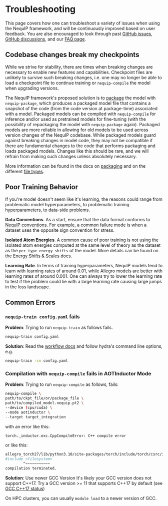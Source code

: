 # Troubleshooting

This page covers how one can troubleshoot a variety of issues when using the NequIP framework, and will be continuously improved based on user feedback.
You are also encouraged to look through past [GitHub issues](https://github.com/mir-group/nequip/issues), [GitHub discussions](https://github.com/mir-group/nequip/discussions), and our [FAQ page](faq.md).


## Codebase changes break my checkpoints

While we strive for stability, there are times when breaking changes are necessary to enable new features and capabilities.
Checkpoint files are unlikely to survive such breaking changes, i.e. one may no longer be able to load a checkpoint file to continue training or `nequip-compile` the model when upgrading versions.

The NequIP framework's proposed solution is to [package](../getting-started/workflow.md#packaging) the model with `nequip-package`, which produces a packaged model file that contains a snapshot of the code (from the code version at package-time) associated with a model.
Packaged models can be compiled with `nequip-compile` for inference and/or used as pretrained models for fine-tuning (with the possibility of repackaging the model with `nequip-package` again).
Packaged models are more reliable in allowing for old models to be used across version changes of the NequIP codebase.
While packaged models guard against breaking changes in model code, they may not be compatible if there are fundamental changes to the code that performs packaging and loads packaged models.
Changes like this should be rare, and we will refrain from making such changes unless absolutely necessary.

More information can be found in the docs on [packaging](../getting-started/workflow.md#packaging) and on the different [file types](../getting-started/files.md).

## Poor Training Behavior

If you're model doesn't seem like it's learning, the reasons could range from problematic model hyperparameters, to problematic training hyperparameters, to data-side problems.

**Data Conventions**. As a start, ensure that the data format conforms to [NequIP conventions](conventions.md). For example, a common failure mode is when a dataset uses the opposite sign convention for stress.

**Isolated Atom Energies**. A common cause of poor training is not using the isolated atom energies computed at the same level of theory as the dataset as the `per_type_energy_shifts` of the model. More details can be found on the [Energy Shifts & Scales](../configuration/model.md#energy-shifts--scales) docs.

**Learning Rate**. In terms of training hyperparameters, NequIP models tend to learn with learning rates of around 0.01, while Allegro models are better with learning rates of around 0.001.
One can always try to lower the learning rate to test if the problem could lie with a large learning rate causing large jumps in the loss landscape.


## Common Errors

### `nequip-train config.yaml` fails

  **Problem**: Trying to run `nequip-train` as follows fails.
```bash
nequip-train config.yaml
```
  **Solution**: Read the [workflow docs](../getting-started/workflow.md) and follow hydra's command line options, e.g.
```bash
nequip-train -cn config.yaml
```

### Compilation with `nequip-compile` fails in AOTInductor Mode

  **Problem**: Trying to run `nequip-compile` as follows, fails:
  ```bash
  nequip-compile \
  path/to/ckpt_file/or/package_file \
  path/to/compiled_model.nequip.pt2 \
  --device (cpu/cuda) \
  --mode aotinductor \
  --target target_integration
  ```

  with an error like this:
  ```bash
  torch._inductor.exc.CppCompileError: C++ compile error
  ```
  or like this:
  ```bash
  allegro_torch27/lib/python3.10/site-packages/torch/include/torch/csrc/inductor/aoti_include/common.h:4:10: fatal error: filesystem: No such file or directory
  #include <filesystem>
          ^~~~~~~~~~~~
  compilation terminated.
  ```
  
  **Solution**: Use newer GCC Version
  It's likely your GCC version does not support C++17. Try a GCC version >= 11 that supports C++17 by default (see [GCC C++17 status](https://gcc.gnu.org/projects/cxx-status.html#cxx17)) 

  On HPC clusters, you can usually `module load` to a newer version of GCC.
